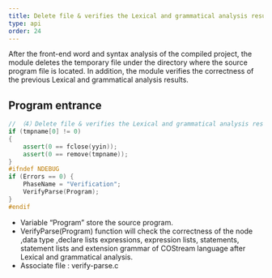 ```yaml
---
title: Delete file & verifies the Lexical and grammatical analysis results
type: api
order: 24
---
```


After the front-end word and syntax analysis of the compiled project, the module deletes the temporary file under the directory where the source program file is located.
In addition, the module verifies the correctness of the previous Lexical and grammatical analysis results.

## Program entrance
```c++
// （4）Delete file & verifies the Lexical and grammatical analysis results
if (tmpname[0] != 0) 
{
    assert(0 == fclose(yyin));
    assert(0 == remove(tmpname));
}	
#ifndef NDEBUG
if (Errors == 0) {
    PhaseName = "Verification";
    VerifyParse(Program);
}
#endif

```
- Variable “Program” store the source program.
- VerifyParse(Program) function will check the correctness of the node ,data type ,declare lists expressions, expression lists,   statements, statement lists and extension grammar of COStream language after Lexical and grammatical analysis.
- Associate file : verify-parse.c

